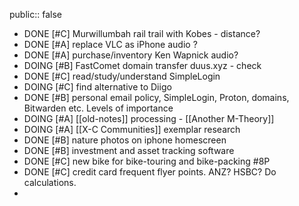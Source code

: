 public:: false

- DONE [#C] Murwillumbah rail trail with Kobes - distance?
- DONE [#A] replace VLC as iPhone audio ?
- DONE [#A] purchase/inventory Ken Wapnick audio?
- DOING [#B] FastComet domain transfer duus.xyz - check
- DONE [#C] read/study/understand SimpleLogin
- DOING [#C] find alternative to Diigo
- DONE [#B] personal email policy, SimpleLogin, Proton, domains, Bitwarden etc. Levels of importance
- DOING [#A] [[old-notes]] processing - [[Another M-Theory]]
- DOING [#A] [[X-C Communities]] exemplar research
- DONE [#B] nature photos on iphone homescreen
- DONE [#B] investment and asset tracking software
- DONE [#C] new bike for bike-touring and bike-packing #8P
- DONE [#C] credit card frequent flyer points. ANZ? HSBC? Do calculations.
-